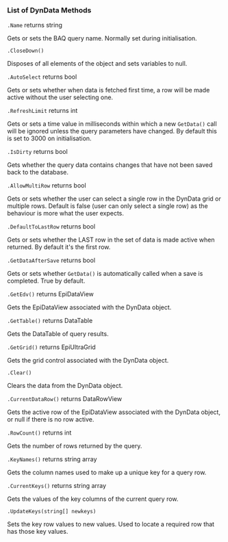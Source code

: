 ### List of DynData Methods

`.Name` returns string

Gets or sets the BAQ query name. Normally set during initialisation.

`.CloseDown()`

Disposes of all elements of the object and sets variables to null.

`.AutoSelect` returns bool

Gets or sets whether when data is fetched first time, a row will be made active without the user selecting one.

`.RefreshLimit` returns int

Gets or sets a time value in milliseconds within which a new `GetData()` call will be ignored unless the query parameters have changed. By default this is set to 3000 on initialisation.

`.IsDirty` returns bool

Gets whether the query data contains changes that have not been saved back to the database.

`.AllowMultiRow` returns bool

Gets or sets whether the user can select a single row in the DynData grid or multiple rows. Default is false (user can only select a single row) as the behaviour is more what the user expects.

`.DefaultToLastRow` returns bool

Gets or sets whether the LAST row in the set of data is made active when returned. By default it's the first row.

`.GetDataAfterSave` returns bool

Gets or sets whether `GetData()` is automatically called when a save is completed. True by default.

`.GetEdv()` returns EpiDataView

Gets the EpiDataView associated with the DynData object.

`.GetTable()` returns DataTable

Gets the DataTable of query results.

`.GetGrid()` returns EpiUltraGrid

Gets the grid control associated with the DynData object.

`.Clear()`

Clears the data from the DynData object.

`.CurrentDataRow()` returns DataRowView

Gets the active row of the EpiDataView associated with the DynData object, or null if there is no row active.

`.RowCount()` returns int

Gets the number of rows returned by the query.

`.KeyNames()` returns string array

Gets the column names used to make up a unique key for a query row.

`.CurrentKeys()` returns string array

Gets the values of the key columns of the current query row.

`.UpdateKeys(string[] newkeys)`

Sets the key row values to new values. Used to locate a required row that has those key values.


